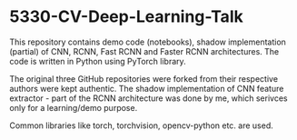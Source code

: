 # 5330-CV-Deep-Learning-Talk

This repository contains demo code (notebooks), shadow implementation (partial) of CNN, RCNN, Fast RCNN and Faster RCNN architectures. The code is written in Python using PyTorch library. <br>

The original three GitHub repositories were forked from their respective authors were kept authentic. The shadow implementation of CNN feature extractor - part of the RCNN architecture was done by me, which serivces only for a learning/demo purpose. <br>

Common libraries like torch, torchvision, opencv-python etc. are used.

